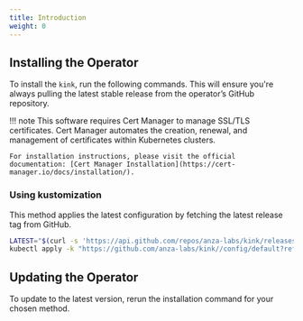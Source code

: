 ```yaml
---
title: Introduction
weight: 0
---
```


## Installing the Operator

To install the `kink`, run the following commands. This will ensure you're always pulling the latest stable release from the operator’s GitHub repository.

!!! note
    This software requires Cert Manager to manage SSL/TLS certificates. Cert Manager automates the creation, renewal, and management of certificates within Kubernetes clusters.

    For installation instructions, please visit the official documentation: [Cert Manager Installation](https://cert-manager.io/docs/installation/).

### Using kustomization

This method applies the latest configuration by fetching the latest release tag from GitHub.

```sh
LATEST="$(curl -s 'https://api.github.com/repos/anza-labs/kink/releases/latest' | jq -r '.tag_name')"
kubectl apply -k "https://github.com/anza-labs/kink//config/default?ref=${LATEST}"
```

<!-- ### Using release manifests

Alternatively, you can deploy the operator using the release manifest directly from GitHub.

```sh
LATEST="$(curl -s 'https://api.github.com/repos/anza-labs/kink/releases/latest' | jq -r '.tag_name')"
kubectl apply -f "https://github.com/anza-labs/kink/releases/download/${LATEST}/registry-operator.yaml"
``` -->

## Updating the Operator

To update to the latest version, rerun the installation command for your chosen method.
